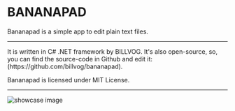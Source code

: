 # BANANAPAD
Bananapad is a simple app to edit plain text files.
<hr>
It is written in C# .NET framework by BILLVOG. It's also open-source, so, you can find the source-code in Github and edit it: (https://github.com/billvog/bananapad).

Bananapad is licensed under MIT License.
<hr>

![showcase image](https://repository-images.githubusercontent.com/259340948/3186f480-88a9-11ea-845e-0842bbb565cf)